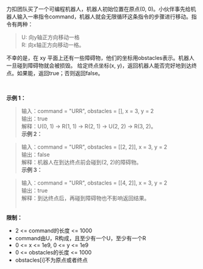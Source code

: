 力扣团队买了一个可编程机器人，机器人初始位置在原点(0, 0)。小伙伴事先给机器人输入一串指令command，机器人就会无限循环这条指令的步骤进行移动。指令有两种：

> U: 向y轴正方向移动一格  
> R: 向x轴正方向移动一格。  

不幸的是，在 xy 平面上还有一些障碍物，他们的坐标用obstacles表示。机器人一旦碰到障碍物就会被损毁。
给定终点坐标(x, y)，返回机器人能否完好地到达终点。如果能，返回true；否则返回false。

 

**示例 1：**

> 输入：command = "URR", obstacles = [], x = 3, y = 2  
> 输出：true  
> 解释：U(0, 1) -> R(1, 1) -> R(2, 1) -> U(2, 2) -> R(3, 2)。  
**示例 2：**

> 输入：command = "URR", obstacles = [[2, 2]], x = 3, y = 2  
> 输出：false  
> 解释：机器人在到达终点前会碰到(2, 2)的障碍物。  
**示例 3：**

> 输入：command = "URR", obstacles = [[4, 2]], x = 3, y = 2  
> 输出：true  
> 解释：到达终点后，再碰到障碍物也不影响返回结果。  
 

**限制：**

* 2 <= command的长度 <= 1000
* command由U，R构成，且至少有一个U，至少有一个R
* 0 <= x <= 1e9, 0 <= y <= 1e9
* 0 <= obstacles的长度 <= 1000
* obstacles[i]不为原点或者终点
